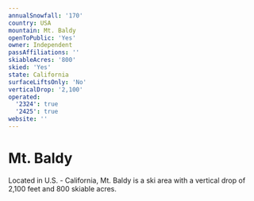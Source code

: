 ```yaml
---
annualSnowfall: '170'
country: USA
mountain: Mt. Baldy
openToPublic: 'Yes'
owner: Independent
passAffiliations: ''
skiableAcres: '800'
skied: 'Yes'
state: California
surfaceLiftsOnly: 'No'
verticalDrop: '2,100'
operated:
  '2324': true
  '2425': true
website: ''
---
```



# Mt. Baldy

Located in U.S. - California, Mt. Baldy is a ski area with a vertical drop of 2,100 feet and 800 skiable acres.
